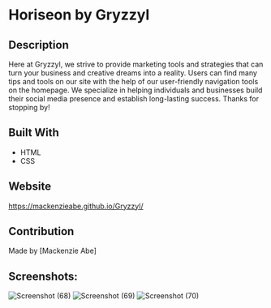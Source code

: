 # Horiseon by Gryzzyl

## Description
Here at Gryzzyl, we strive to provide marketing tools and strategies that can turn your business and creative dreams into a reality. Users can find many tips and tools on our site with the help of our user-friendly navigation tools on the homepage. 
We specialize in helping individuals and businesses build their social media presence and establish long-lasting success. Thanks for stopping by!

## Built With
* HTML 
* CSS

## Website 
https://mackenzieabe.github.io/Gryzzyl/

## Contribution 
Made by [Mackenzie Abe] 

## Screenshots: 
![Screenshot (68)](https://user-images.githubusercontent.com/102620275/185002800-b078b9ba-e78c-481c-8346-e42572afba80.png)
![Screenshot (69)](https://user-images.githubusercontent.com/102620275/185002802-7cd7d305-a1d3-41e9-bed2-70446f332eab.png)
![Screenshot (70)](https://user-images.githubusercontent.com/102620275/185002806-5f59e01e-44f8-4b27-9799-963cef89eec5.png)
